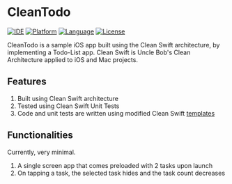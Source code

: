 # CleanTodo

[![IDE](https://img.shields.io/badge/Xcode-10-blue.svg)](https://developer.apple.com/xcode/)
[![Platform](https://img.shields.io/badge/platform-iOS%2012-green.svg)](https://developer.apple.com/ios/)
[![Language](https://img.shields.io/badge/swift-4-orange.svg)](https://swift.org)
[![License](https://img.shields.io/badge/license-MIT-blue.svg)](LICENSE)

CleanTodo is a sample iOS app built using the Clean Swift architecture, by implementing a Todo-List app. Clean Swift is Uncle Bob's Clean Architecture applied to iOS and Mac projects.

## Features

1. Built using Clean Swift architecture
1. Tested using Clean Swift Unit Tests
1. Code and unit tests are written using modified Clean Swift [templates](https://github.com/zaimramlan/clean-swift-template)

## Functionalities

Currently, very minimal.
1. A single screen app that comes preloaded with 2 tasks upon launch
1. On tapping a task, the selected task hides and the task count decreases
